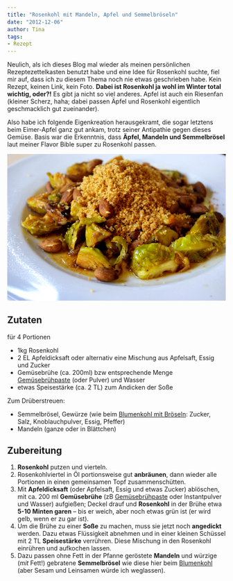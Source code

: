 ```yaml
---
title: "Rosenkohl mit Mandeln, Apfel und Semmelbröseln"
date: "2012-12-06" 
author: Tina
tags:
- Rezept
---
```


Neulich, als ich dieses Blog mal wieder als meinen persönlichen Rezeptezettelkasten benutzt habe und eine Idee für Rosenkohl suchte, fiel mir auf, dass ich zu diesem Thema noch nie etwas geschrieben habe. Kein Rezept, keinen Link, kein Foto. **Dabei ist Rosenkohl ja wohl im Winter total wichtig, oder?!** Es gibt ja nicht so viel anderes. Apfel ist auch ein Riesenfan (kleiner Scherz, haha; dabei passen Äpfel und Rosenkohl eigentlich geschmacklich gut zueinander).

Also habe ich folgende Eigenkreation herausgekramt, die sogar letztens beim Eimer-Apfel ganz gut ankam, trotz seiner Antipathie gegen dieses Gemüse. Basis war die Erkenntnis, dass **Äpfel, Mandeln und Semmelbrösel** laut meiner Flavor Bible super zu Rosenkohl passen.

[![rosenkohl](images/rosenkohl.jpg)](http://apfeleimer.wordpress.com/2012/12/06/rosenkohl-mit-mandeln-apfel-und-semmelbroseln/rosenkohl/)

## Zutaten

für 4 Portionen

- 1kg Rosenkohl
- 2 EL Apfeldicksaft oder alternativ eine Mischung aus Apfelsaft, Essig und Zucker
- Gemüsebrühe (ca. 200ml) bzw entsprechende Menge [Gemüsebrühpaste](http://apfeleimer.wordpress.com/2012/10/14/gemusebruhe-paste-eingemachtes-suppengewurz-und-inoffizieller-dreckwegtag/ "Gemüsebrühe-Paste / eingemachtes Suppengewürz und inoffizieller Dreckwegtag") (oder Pulver) und Wasser
- etwas Speisestärke (ca. 2 TL) zum Andicken der Soße

Zum Drüberstreuen:

- Semmelbrösel, Gewürze (wie beim [Blumenkohl mit Bröseln](http://apfeleimer.wordpress.com/2012/05/04/blumenkohl-mit-bechamelsose-und-semmelbrosel/ "Blumenkohl mit Bechamelsoße und Semmelbrösel"): Zucker, Salz, Knoblauchpulver, Essig, Pfeffer)
- Mandeln (ganze oder in Blättchen)

## Zubereitung

1. **Rosenkohl** putzen und vierteln.
2. Rosenkohlviertel in Öl portionsweise gut **anbräunen**, dann wieder alle Portionen in einen gemeinsamen Topf zusammenschütten.
3. Mit **Apfeldicksaft** (oder Apfelsaft, Essig und etwas Zucker) ablöschen, mit ca. 200 ml **Gemüsebrühe** (zB [Gemüsebrühpaste](http://apfeleimer.wordpress.com/2012/10/14/gemusebruhe-paste-eingemachtes-suppengewurz-und-inoffizieller-dreckwegtag/ "Gemüsebrühe-Paste / eingemachtes Suppengewürz und inoffizieller Dreckwegtag") oder Instantpulver und Wasser) aufgießen; Deckel drauf und **Rosenkohl** in der Brühe etwa **5-10 Minten garen** – bis er weich, aber noch etwas grün ist (er wird gelb, wenn er zu gar ist).
4. Um die Brühe zu einer **Soße** zu machen, muss sie jetzt noch **angedickt** werden. Dazu etwas Flüssigkeit abnehmen und in einer kleinen Schüssel mit 2 TL **Speisestärke** verrühren. Diese Mischung in den Rosenkohl einrühren und aufkochen lassen.
5. Dazu passen ohne Fett in der Pfanne geröstete **Mandeln** und würzige (_mit_ Fett!) gebratene **Semmelbrösel** wie diese hier beim [Blumenkohl](http://apfeleimer.wordpress.com/2012/05/04/blumenkohl-mit-bechamelsose-und-semmelbrosel/ "Blumenkohl mit Bechamelsoße und Semmelbrösel") (aber Sesam und Leinsamen würde ich weglassen).
